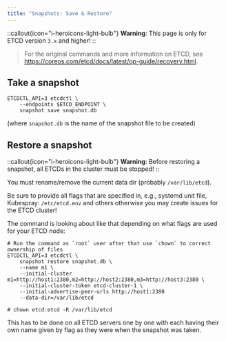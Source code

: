 ```yaml
---
title: "Snapshots: Save & Restore"
---
```


::callout{icon="i-heroicons-light-bulb"}
**Warning**:
This page is only for ETCD version `3.x` and higher!
::

> For the original commands and more information on ETCD, see https://coreos.com/etcd/docs/latest/op-guide/recovery.html.

## Take a snapshot

```console
ETCDCTL_API=3 etcdctl \
    --endpoints $ETCD_ENDPOINT \
    snapshot save snapshot.db
```

(where `snapshot.db` is the name of the snapshot file to be created)

## Restore a snapshot

::callout{icon="i-heroicons-light-bulb"}
**Warning**:
Before restoring a snapshot, all ETCDs in the cluster must be stopped!
::

You must rename/remove the current data dir (probably `/var/lib/etcd`).

Be sure to provide all flags that are specified in, e.g., systemd unit file, Kubespray: `/etc/etcd.env` and others otherwise you may create issues for the ETCD cluster!

The command is looking about like that depending on what flags are used for your ETCD node:

```console
# Run the command as `root` user after that use `chown` to correct ownership of files
ETCDCTL_API=3 etcdctl \
    snapshot restore snapshot.db \
    --name m1 \
    --initial-cluster m1=http://host1:2380,m2=http://host2:2380,m3=http://host3:2380 \
    --initial-cluster-token etcd-cluster-1 \
    --initial-advertise-peer-urls http://host1:2380
    --data-dir=/var/lib/etcd

# chown etcd:etcd -R /var/lib/etcd
```

This has to be done on all ETCD servers one by one with each having their own name given by flag as they were when the snapshot was taken.
